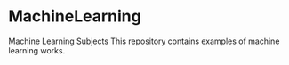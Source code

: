 # MachineLearning
Machine Learning Subjects
This repository contains examples of machine learning works. 
